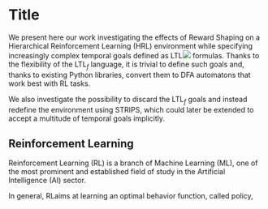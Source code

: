 
# Title

We present here our work investigating the effects of Reward Shaping on a Hierarchical Reinforcement Learning (HRL) environment while specifying increasingly complex temporal goals defined as LTL<img src="https://latex.codecogs.com/gif.latex?_f " /> formulas. Thanks to the flexibility of the LTL$_f$ language, it is trivial to define such goals and, thanks to existing Python libraries, convert them to DFA automatons that work best with RL tasks.
    
We also investigate the possibility to discard the LTL$_f$ goals and instead redefine the environment using STRIPS, which could later be extended to accept a multitude of temporal goals implicitly. 

## Reinforcement Learning
Reinforcement Learning (RL) is a branch of Machine Learning (ML), one of the most prominent and established field of study in the Artificial Intelligence (AI) sector.

In general, RLaims at learning an optimal behavior function, called policy, 